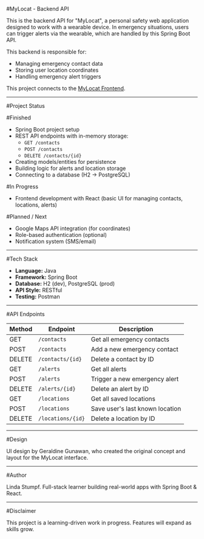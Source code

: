 #MyLocat - Backend API

This is the backend API for "MyLocat", a personal safety web application designed to work with a wearable device. In emergency situations, users can trigger alerts via the wearable, which are handled by this Spring Boot API.

This backend is responsible for:
- Managing emergency contact data
- Storing user location coordinates
- Handling emergency alert triggers

This project connects to the [MyLocat Frontend](https://github.com/lix02/mylocat-frontend).

---

#Project Status

#Finished
- Spring Boot project setup
- REST API endpoints with in-memory storage:
  - `GET /contacts`
  - `POST /contacts`
  - `DELETE /contacts/{id}`
- Creating models/entities for persistence
- Building logic for alerts and location storage
- Connecting to a database (H2 → PostgreSQL)

#In Progress
- Frontend development with React (basic UI for managing contacts, locations, alerts)

#Planned / Next
- Google Maps API integration (for coordinates)
- Role-based authentication (optional)
- Notification system (SMS/email)

---

#Tech Stack

- **Language:** Java
- **Framework:** Spring Boot
- **Database:** H2 (dev), PostgreSQL (prod)
- **API Style:** RESTful
- **Testing:** Postman

---

#API Endpoints

| Method | Endpoint           | Description                          |
|--------|--------------------|--------------------------------------|
| GET    | `/contacts`         | Get all emergency contacts           |
| POST   | `/contacts`         | Add a new emergency contact          |
| DELETE | `/contacts/{id}`    | Delete a contact by ID               |
| GET    | `/alerts`           | Get all alerts                      |
| POST   | `/alerts`           | Trigger a new emergency alert        |
| DELETE | `/alerts/{id}`      | Delete an alert by ID                |
| GET    | `/locations`        | Get all saved locations              |
| POST   | `/locations`        | Save user's last known location      |
| DELETE | `/locations/{id}`   | Delete a location by ID              |

---

#Design

UI design by Geraldine Gunawan, who created the original concept and layout for the MyLocat interface.

---

#Author

Linda Stumpf. Full-stack learner building real-world apps with Spring Boot & React.

---

#Disclaimer

This project is a learning-driven work in progress. Features will expand as skills grow.
